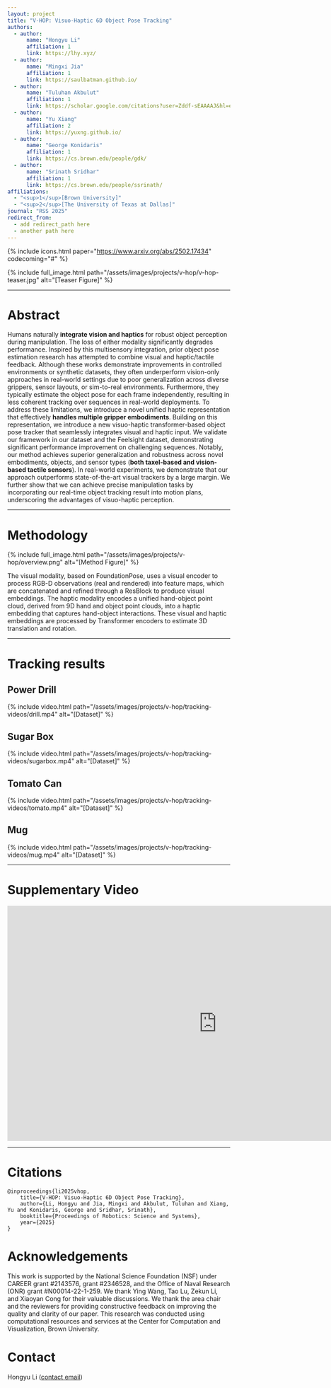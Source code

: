 ```yaml
---
layout: project
title: "V-HOP: Visuo-Haptic 6D Object Pose Tracking"
authors:
  - author:
      name: "Hongyu Li"
      affiliation: 1
      link: https://lhy.xyz/
  - author:
      name: "Mingxi Jia"
      affiliation: 1
      link: https://saulbatman.github.io/
  - author:
      name: "Tuluhan Akbulut"
      affiliation: 1
      link: https://scholar.google.com/citations?user=Zddf-sEAAAAJ&hl=en
  - author:
      name: "Yu Xiang" 
      affiliation: 2
      link: https://yuxng.github.io/
  - author:
      name: "George Konidaris"
      affiliation: 1
      link: https://cs.brown.edu/people/gdk/
  - author:
      name: "Srinath Sridhar"
      affiliation: 1
      link: https://cs.brown.edu/people/ssrinath/
affiliations:
  - "<sup>1</sup>[Brown University]"
  - "<sup>2</sup>[The University of Texas at Dallas]"
journal: "RSS 2025"
redirect_from:
  - add redirect_path here
  - another path here
---
```


{% include icons.html paper="https://www.arxiv.org/abs/2502.17434" codecoming="#" %}

{% include full_image.html path="/assets/images/projects/v-hop/v-hop-teaser.jpg" alt="[Teaser Figure]" %}

---
# Abstract
Humans naturally **integrate vision and haptics** for robust object perception during manipulation. The loss of either modality significantly degrades performance. Inspired by this multisensory integration, prior object pose estimation research has attempted to combine visual and haptic/tactile feedback. Although these works demonstrate improvements in controlled environments or synthetic datasets, they often underperform vision-only approaches in real-world settings due to poor generalization across diverse grippers, sensor layouts, or sim-to-real environments. Furthermore, they typically estimate the object pose for each frame independently, resulting in less coherent tracking over sequences in real-world deployments. To address these limitations, we introduce a novel unified haptic representation that effectively **handles multiple gripper embodiments**. Building on this representation, we introduce a new visuo-haptic transformer-based object pose tracker that seamlessly integrates visual and haptic input. We validate our framework in our dataset and the Feelsight dataset, demonstrating significant performance improvement on challenging sequences. Notably, our method achieves superior generalization and robustness across novel embodiments, objects, and sensor types (**both taxel-based and vision-based tactile sensors**). In real-world experiments, we demonstrate that our approach outperforms state-of-the-art visual trackers by a large margin. We further show that we can achieve precise manipulation tasks by incorporating our real-time object tracking result into motion plans, underscoring the advantages of visuo-haptic perception.

---
# Methodology
{% include full_image.html path="/assets/images/projects/v-hop/overview.png" alt="[Method Figure]" %}

The visual modality, based on FoundationPose, uses a visual encoder to process RGB-D observations (real and rendered) into feature maps, which are concatenated and refined through a ResBlock to produce visual embeddings. The haptic modality encodes a unified hand-object point cloud, derived from 9D hand and object point clouds, into a haptic embedding that captures hand-object interactions. These visual and haptic embeddings are processed by Transformer encoders to estimate 3D translation and rotation.

---
# Tracking results

## Power Drill
{% include video.html path="/assets/images/projects/v-hop/tracking-videos/drill.mp4" alt="[Dataset]" %}

## Sugar Box
{% include video.html path="/assets/images/projects/v-hop/tracking-videos/sugarbox.mp4" alt="[Dataset]" %}

## Tomato Can
{% include video.html path="/assets/images/projects/v-hop/tracking-videos/tomato.mp4" alt="[Dataset]" %}

## Mug
{% include video.html path="/assets/images/projects/v-hop/tracking-videos/mug.mp4" alt="[Dataset]" %}

---

# Supplementary Video
<div class="center">
<iframe width="946" height="532" src="https://www.youtube.com/embed/Q-NWmvfo-Tc?si=7CPX6XoDZUQKCzhR"
          title="YouTube video player" frameborder="0"
          allow="accelerometer; autoplay; clipboard-write; encrypted-media; gyroscope; picture-in-picture; web-share"
          allowfullscreen>
        </iframe>
</div>

---
# Citations
```
@inproceedings{li2025vhop,
    title={V-HOP: Visuo-Haptic 6D Object Pose Tracking}, 
    author={Li, Hongyu and Jia, Mingxi and Akbulut, Tuluhan and Xiang, Yu and Konidaris, George and Sridhar, Srinath},
    booktitle={Proceedings of Robotics: Science and Systems},
    year={2025}
}

```

# Acknowledgements
This work is supported by the National Science Foundation (NSF) under CAREER grant #2143576, grant #2346528, and the Office of Naval Research (ONR) grant #N00014-22-1-259.
We thank Ying Wang, Tao Lu, Zekun Li, and Xiaoyan Cong for their valuable discussions. We thank the area chair and the reviewers for providing constructive feedback on improving the quality and clarity of our paper. 
This research was conducted using computational resources and services at the Center for Computation and Visualization, Brown University.

# Contact
Hongyu Li ([contact email](hli230@cs.brown.edu))
